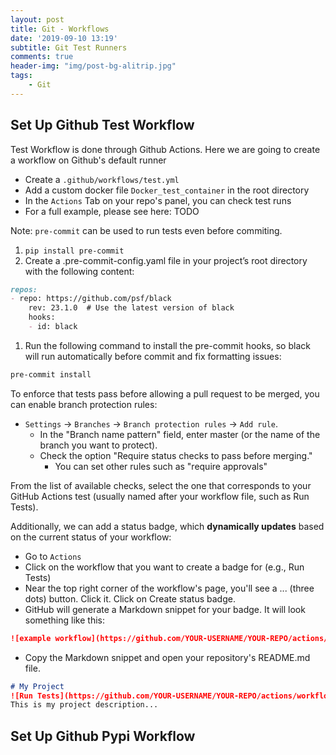 ```yaml
---
layout: post
title: Git - Workflows
date: '2019-09-10 13:19'
subtitle: Git Test Runners
comments: true
header-img: "img/post-bg-alitrip.jpg"
tags:
    - Git
---
```


## Set Up Github Test Workflow

Test Workflow is done through Github Actions. Here we are going to create a workflow on Github's default runner

- Create a `.github/workflows/test.yml`
- Add a custom docker file `Docker_test_container`  in the root directory
- In the `Actions` Tab on your repo's panel, you can check test runs
- For a full example, please see here: TODO

Note: `pre-commit` can be used to run tests even before commiting.

1. `pip install pre-commit`
1. Create a .pre-commit-config.yaml file in your project’s root directory with the following content:

```markdown
repos:
- repo: https://github.com/psf/black
    rev: 23.1.0  # Use the latest version of black
    hooks:
    - id: black
```
1. Run the following command to install the pre-commit hooks, so black will run automatically before commit and fix formatting issues:

```bash
pre-commit install
```


To enforce that tests pass before allowing a pull request to be merged, you can enable branch protection rules:

- `Settings` -> `Branches` -> `Branch protection rules` -> `Add rule`.
    - In the "Branch name pattern" field, enter master (or the name of the branch you want to protect).
    - Check the option "Require status checks to pass before merging."
        - You can set other rules such as "require approvals"

From the list of available checks, select the one that corresponds to your GitHub Actions test (usually named after your workflow file, such as Run Tests).

Additionally, we can add a status badge, which **dynamically updates** based on the current status of your workflow:

- Go to `Actions`
- Click on the workflow that you want to create a badge for (e.g., Run Tests)
- Near the top right corner of the workflow's page, you'll see a ... (three dots) button. Click it. Click on Create status badge.
- GitHub will generate a Markdown snippet for your badge.  It will look something like this:

```markdown
![example workflow](https://github.com/YOUR-USERNAME/YOUR-REPO/actions/workflows/test.yml/badge.svg)
```

- Copy the Markdown snippet and open your repository's README.md file.

```markdown
# My Project
![Run Tests](https://github.com/YOUR-USERNAME/YOUR-REPO/actions/workflows/test.yml/badge.svg)
This is my project description...
```

## Set Up Github Pypi Workflow